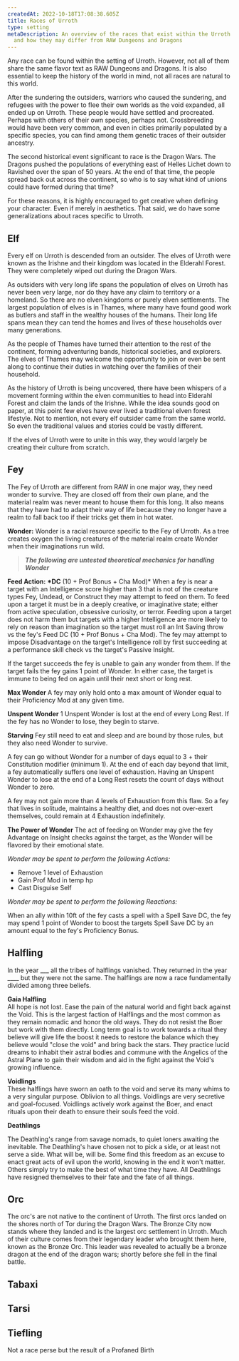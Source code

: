 ```yaml
---
createdAt: 2022-10-18T17:08:38.605Z
title: Races of Urroth
type: setting
metaDescription: An overview of the races that exist within the Urroth setting
  and how they may differ from RAW Dungeons and Dragons
---
```

A﻿ny race can be found within the setting of Urroth. However, not all of them share the same flavor text as RAW Dungeons and Dragons. It is also essential to keep the history of the world in mind, not all races are natural to this world.

A﻿fter the sundering the outsiders, warriors who caused the sundering, and refugees with the power to flee their own worlds as the void expanded, all ended up on Urroth. These people would have settled and procreated. Perhaps with others of their own species, perhaps not. Crossbreeding would have been very common, and even in cities primarily populated by a specific species, you can find among them genetic traces of their outsider ancestry.

T﻿he second historical event significant to race is the Dragon Wars. The Dragons pushed the populations of everything east of Helles Lichet down to Ravished over the span of 50 years. At the end of that time, the people spread back out across the continent, so who is to say what kind of unions could have formed during that time?

F﻿or these reasons, it is highly encouraged to get creative when defining your character. Even if merely in aesthetics. That said, we do have some generalizations about races specific to Urroth.

## E﻿lf

E﻿very elf on Urroth is descended from an outsider. The elves of Urroth were known as the Irishne and their kingdom was located in the Elderahl Forest. They were completely wiped out during the Dragon Wars.

A﻿s outsiders with very long life spans the population of elves on Urroth has never been very large, nor do they have any claim to territory or a homeland. So there are no elven kingdoms or purely elven settlements. The largest population of elves is in Thames, where many have found good work as butlers and staff in the wealthy houses of the humans. Their long life spans mean they can tend the homes and lives of these households over many generations.

A﻿s the people of Thames have turned their attention to the rest of the continent, forming adventuring bands, historical societies, and explorers. The elves of Thames may welcome the opportunity to join or even be sent along to continue their duties in watching over the families of their household.

A﻿s the history of Urroth is being uncovered, there have been whispers of a movement forming within the elven communities to head into Elderahl Forest and claim the lands of the Irishne. While the idea sounds good on paper, at this point few elves have ever lived a traditional elven forest lifestyle. Not to mention, not every elf outsider came from the same world. So even the traditional values and stories could be vastly different. 

If the elves of Urroth were to unite in this way, they would largely be creating their culture from scratch.

## Fey

T﻿he Fey of Urroth are different from RAW in one major way, they need wonder to survive. They are closed off from their own plane, and the material realm was never meant to house them for this long. It also means that they have had to adapt their way of life because they no longer have a realm to fall back too if their tricks get them in hot water.

**Wonder:** 
Wonder is a racial resource specific to the Fey of Urroth. As a tree creates oxygen the living creatures of the material realm create Wonder when their imaginations run wild.

> ***T﻿he following are untested theoretical mechanics for handling Wonder***

**Feed Action:**
**\*DC** (10 + Prof Bonus + Cha Mod)*
When a fey is near a target with an Intelligence score higher than 3 that is not of the creature types Fey, Undead, or Construct they may attempt to feed on them. To feed upon a target it must be in a deeply creative, or imaginative state; either from active speculation, obsessive curiosity, or terror. Feeding upon a target does not harm them but targets with a higher Intelligence are more likely to rely on reason than imagination so the target must roll an Int Saving throw vs the fey's Feed DC (10 + Prof Bonus + Cha Mod). The fey may attempt to impose Disadvantage on the target's Intelligence roll by first succeeding at a performance skill check vs the target's Passive Insight. 

If the target succeeds the fey is unable to gain any wonder from them. If the target fails the fey gains 1 point of Wonder. In either case, the target is immune to being fed on again until their next short or long rest.

**Max Wonder**
A fey may only hold onto a max amount of Wonder equal to their  Proficiency Mod at any given time.

**Unspent Wonder**
1 Unspent Wonder is lost at the end of every Long Rest. If the fey has no Wonder to lose, they begin to starve.

**Starving**
Fey still need to eat and sleep and are bound by those rules, but they also need Wonder to survive.

A fey can go without Wonder for a number of days equal to 3 + their Constitution modifier (minimum 1). At the end of each day beyond that limit, a fey automatically suffers one level of exhaustion.  Having an Unspent Wonder to lose at the end of a Long Rest resets the count of days without Wonder to zero.

A fey may not gain more than 4 levels of Exhaustion from this flaw. So a fey that lives in solitude, maintains a healthy diet, and does not over-exert themselves, could remain at 4 Exhaustion indefinitely.

**The Power of Wonder**
The act of feeding on Wonder may give the fey Advantage on Insight checks against the target, as the Wonder will be flavored by their emotional state.

*Wonder may be spent to perform the following Actions:*

* Remove 1 level of Exhaustion
* Gain Prof Mod in temp hp
* Cast Disguise Self

*Wonder may be spent to perform the following Reactions:*

When an ally within 10ft of the fey casts a spell with a Spell Save DC, the fey may spend 1 point of Wonder to boost the targets Spell Save DC by an amount equal to the fey's Proficiency Bonus.

## Halfling

I﻿n the year \_\_\_ all the tribes of halflings vanished. They returned in the year \_\_\__ but they were not the same. The halflings are now a race fundamentally divided among three beliefs.

**G﻿aia Halfling**\
All hope is not lost. Ease the pain of the natural world and fight back against the Void. This is the largest faction of Halflings and the most common as they remain nomadic and honor the old ways. They do not resist the Boer but work with them directly. Long term goal is to work towards a ritual they believe will give life the boost it needs to restore the balance which they believe would "close the void" and bring back the stars. They practice lucid dreams to inhabit their astral bodies and commune with the Angelics of the Astral Plane to gain their wisdom and aid in the fight against the Void's growing influence.

**V﻿oidlings**\
These halflings have sworn an oath to the void and serve its many whims to a very singular purpose. Oblivion to all things. Voidlings are very secretive and goal-focused. Voidlings actively work against the Boer, and enact rituals upon their death to ensure their souls feed the void.

**D﻿eathlings**

T﻿he Deathling's range from savage nomads, to quiet loners awaiting the inevitable. The Deathling's have chosen not to pick a side, or at least not serve a side. What will be, will be. Some find this freedom as an excuse to enact great acts of evil upon the world, knowing in the end it won't matter. Others simply try to make the best of what time they have. All Deathlings have resigned themselves to their fate and the fate of all things.

## O﻿rc

T﻿he orc's are not native to the continent of Urroth. The first orcs landed on the shores north of Tor during the Dragon Wars. The Bronze City now stands where they landed and is the largest orc settlement in Urroth.  Much of their culture comes from their legendary leader who brought them here, known as the Bronze Orc. This leader was revealed to actually be a bronze dragon at the end of the dragon wars; shortly before she fell in the final battle.

## T﻿abaxi

## T﻿arsi

## Tiefling

Not a race perse but the result of a Profaned Birth